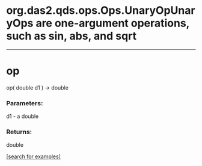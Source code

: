 # org.das2.qds.ops.Ops.UnaryOpUnaryOps are one-argument operations, such as sin, abs, and sqrt
***
<a name="op"></a>
# op
op( double d1 ) &rarr; double



### Parameters:
d1 - a double

### Returns:
double


<a href="https://github.com/autoplot/dev/search?q=op&unscoped_q=op">[search for examples]</a>

